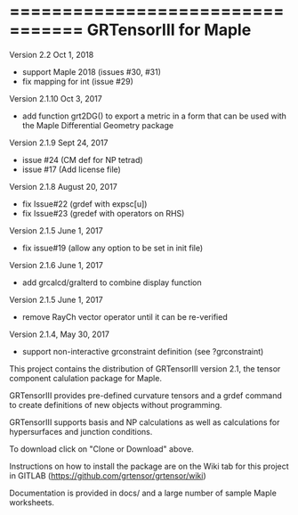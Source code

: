 =================================
GRTensorIII for Maple
=================================
Version 2.2 Oct 1, 2018
- support Maple 2018 (issues #30, #31)
- fix mapping for int (issue #29)


Version 2.1.10 Oct 3, 2017
- add function grt2DG() to export a metric in a form that
  can be used with the Maple Differential Geometry package

Version 2.1.9 Sept 24, 2017
- issue #24 (CM def for NP tetrad)
- issue #17 (Add license file)

Version 2.1.8 August 20, 2017
- fix Issue#22 (grdef with expsc[u])
- fix Issue#23 (gredef with operators on RHS) 

Version 2.1.5 June 1, 2017
- fix issue#19 (allow any option to be set in init file)

Version 2.1.6 June 1, 2017
- add grcalcd/gralterd to combine display function

Version 2.1.5 June 1, 2017
- remove RayCh vector operator until it can be re-verified

Version 2.1.4, May 30, 2017
- support non-interactive grconstraint definition
  (see ?grconstraint)

This project contains the distribution of GRTensorIII 
version 2.1, the tensor component calulation package for Maple.

GRTensorIII provides pre-defined curvature tensors and a
grdef command to create definitions of new objects without
programming. 

GRTensorIII supports basis and NP calculations as well as
calculations for hypersurfaces and junction conditions. 

To download click on "Clone or Download" above. 

Instructions on how to install the package are
on the Wiki tab for this project in GITLAB 
(https://github.com/grtensor/grtensor/wiki)

Documentation is provided in docs/ and a large number
of sample Maple worksheets.

